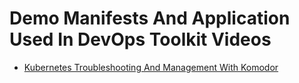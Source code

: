 # Demo Manifests And Application Used In DevOps Toolkit Videos

* [Kubernetes Troubleshooting And Management With Komodor](https://youtu.be/kZPOtz85_zI)
